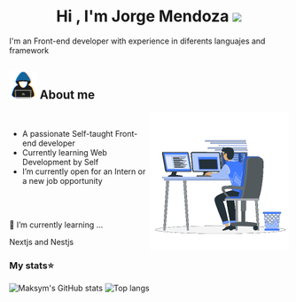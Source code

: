 ### <h1 align="center"><b>Hi , I'm Jorge Mendoza </b><img src="https://media.giphy.com/media/hvRJCLFzcasrR4ia7z/giphy.gif" width="35"></h1>

I'm an Front-end developer with experience in diferents languajes and framework <br/>

## <picture><img src = "https://github.com/0xAbdulKhalid/0xAbdulKhalid/raw/main/assets/mdImages/about_me.gif" width = 50px></picture> **About me**

<picture> <img align="right" src="https://github.com/0xAbdulKhalid/0xAbdulKhalid/raw/main/assets/mdImages/Right_Side.gif" width = 250px></picture>

<br>

- A passionate Self-taught Front-end developer
- Currently learning Web Development by Self
- I’m currently open for an Intern or a new job opportunity

<br><br>

🌱 I’m currently learning ...

Nextjs and Nestjs

### My stats⭐
<div style+{{display: 'flex'}}> 
  <img alt="Maksym's GitHub stats" src="https://github-readme-stats.vercel.app/api?username=Jorge-Jesus-Mendoza&show_icons=true&theme=transparent"/>
  <img alt="Top langs" src="https://github-readme-stats.vercel.app/api/top-langs/?username=Jorge-Jesus-Mendoza&layout=compact&&langs_count=8&theme=transparent"/>
</div>

<!--
**Jorge-Jesus-Mendoza/Jorge-Jesus-Mendoza** is a ✨ _special_ ✨ repository because its `README.md` (this file) appears on your GitHub profile.

Here are some ideas to get you started:

- 🔭 I’m currently working on ...
- 🌱 I’m currently learning ...
- 👯 I’m looking to collaborate on ...
- 🤔 I’m looking for help with ...
- 💬 Ask me about ...
- 📫 How to reach me: ...
- 😄 Pronouns: ...
- ⚡ Fun fact: ...
-->
